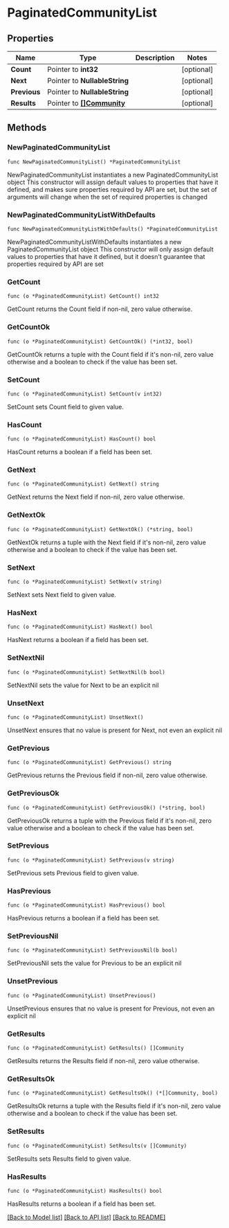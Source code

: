 # PaginatedCommunityList

## Properties

Name | Type | Description | Notes
------------ | ------------- | ------------- | -------------
**Count** | Pointer to **int32** |  | [optional] 
**Next** | Pointer to **NullableString** |  | [optional] 
**Previous** | Pointer to **NullableString** |  | [optional] 
**Results** | Pointer to [**[]Community**](Community.md) |  | [optional] 

## Methods

### NewPaginatedCommunityList

`func NewPaginatedCommunityList() *PaginatedCommunityList`

NewPaginatedCommunityList instantiates a new PaginatedCommunityList object
This constructor will assign default values to properties that have it defined,
and makes sure properties required by API are set, but the set of arguments
will change when the set of required properties is changed

### NewPaginatedCommunityListWithDefaults

`func NewPaginatedCommunityListWithDefaults() *PaginatedCommunityList`

NewPaginatedCommunityListWithDefaults instantiates a new PaginatedCommunityList object
This constructor will only assign default values to properties that have it defined,
but it doesn't guarantee that properties required by API are set

### GetCount

`func (o *PaginatedCommunityList) GetCount() int32`

GetCount returns the Count field if non-nil, zero value otherwise.

### GetCountOk

`func (o *PaginatedCommunityList) GetCountOk() (*int32, bool)`

GetCountOk returns a tuple with the Count field if it's non-nil, zero value otherwise
and a boolean to check if the value has been set.

### SetCount

`func (o *PaginatedCommunityList) SetCount(v int32)`

SetCount sets Count field to given value.

### HasCount

`func (o *PaginatedCommunityList) HasCount() bool`

HasCount returns a boolean if a field has been set.

### GetNext

`func (o *PaginatedCommunityList) GetNext() string`

GetNext returns the Next field if non-nil, zero value otherwise.

### GetNextOk

`func (o *PaginatedCommunityList) GetNextOk() (*string, bool)`

GetNextOk returns a tuple with the Next field if it's non-nil, zero value otherwise
and a boolean to check if the value has been set.

### SetNext

`func (o *PaginatedCommunityList) SetNext(v string)`

SetNext sets Next field to given value.

### HasNext

`func (o *PaginatedCommunityList) HasNext() bool`

HasNext returns a boolean if a field has been set.

### SetNextNil

`func (o *PaginatedCommunityList) SetNextNil(b bool)`

 SetNextNil sets the value for Next to be an explicit nil

### UnsetNext
`func (o *PaginatedCommunityList) UnsetNext()`

UnsetNext ensures that no value is present for Next, not even an explicit nil
### GetPrevious

`func (o *PaginatedCommunityList) GetPrevious() string`

GetPrevious returns the Previous field if non-nil, zero value otherwise.

### GetPreviousOk

`func (o *PaginatedCommunityList) GetPreviousOk() (*string, bool)`

GetPreviousOk returns a tuple with the Previous field if it's non-nil, zero value otherwise
and a boolean to check if the value has been set.

### SetPrevious

`func (o *PaginatedCommunityList) SetPrevious(v string)`

SetPrevious sets Previous field to given value.

### HasPrevious

`func (o *PaginatedCommunityList) HasPrevious() bool`

HasPrevious returns a boolean if a field has been set.

### SetPreviousNil

`func (o *PaginatedCommunityList) SetPreviousNil(b bool)`

 SetPreviousNil sets the value for Previous to be an explicit nil

### UnsetPrevious
`func (o *PaginatedCommunityList) UnsetPrevious()`

UnsetPrevious ensures that no value is present for Previous, not even an explicit nil
### GetResults

`func (o *PaginatedCommunityList) GetResults() []Community`

GetResults returns the Results field if non-nil, zero value otherwise.

### GetResultsOk

`func (o *PaginatedCommunityList) GetResultsOk() (*[]Community, bool)`

GetResultsOk returns a tuple with the Results field if it's non-nil, zero value otherwise
and a boolean to check if the value has been set.

### SetResults

`func (o *PaginatedCommunityList) SetResults(v []Community)`

SetResults sets Results field to given value.

### HasResults

`func (o *PaginatedCommunityList) HasResults() bool`

HasResults returns a boolean if a field has been set.


[[Back to Model list]](../README.md#documentation-for-models) [[Back to API list]](../README.md#documentation-for-api-endpoints) [[Back to README]](../README.md)


